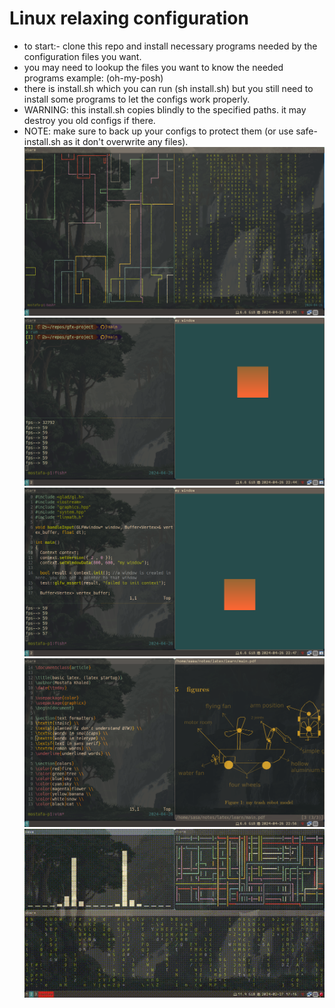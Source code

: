# Linux relaxing configuration
- to start:- clone this repo and install necessary programs needed by the configuration files you want. 
- you may need to lookup the files you want to know the needed programs example: (oh-my-posh) 
- there is install.sh which you can run (sh install.sh) but you still need to install some programs to let the configs work properly. 
- WARNING: this install.sh copies blindly to the specified paths. it may destroy you old configs if there. 
- NOTE: make sure to back up your configs to protect them (or use safe-install.sh as it don't overwrite any files). 
![a simple look at terminal](imgs/xterm.png)
![build c++ within terminal and run](imgs/run_build.png)
![build c++ within vim and run](imgs/vim_build.png)
![build latex within vim and run + zathura lookup](imgs/vim_ztex.png)
![sample gif](imgs/rice.gif)
